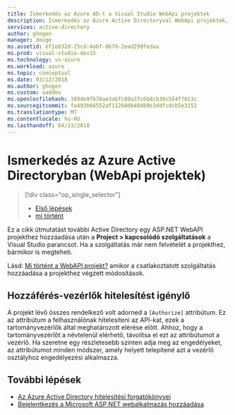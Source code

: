 ```yaml
---
title: Ismerkedés az Azure AD-t a Visual Studio WebApi projektek
description: Ismerkedés az Azure Active Directoryval WebApi projektek, miután csatlakozik, vagy hozzon létre egy Visual Studio használatával Azure AD kapcsolódó szolgáltatások
services: active-directory
author: ghogen
manager: douge
ms.assetid: bf1eb32d-25cd-4abf-8679-2ead299fedaa
ms.prod: visual-studio-dev15
ms.technology: vs-azure
ms.workload: azure
ms.topic: conceptual
ms.date: 03/12/2018
ms.author: ghogen
ms.custom: aaddev
ms.openlocfilehash: 109de9fb78ae3abfc09a37c6b8cb38c554f7613c
ms.sourcegitcommit: fa493b66552af11260db48d89e3ddfcdcb5e3152
ms.translationtype: MT
ms.contentlocale: hu-HU
ms.lasthandoff: 04/23/2018
---
```

# <a name="get-started-with-azure-active-directory-webapi-projects"></a>Ismerkedés az Azure Active Directoryban (WebApi projektek)

> [!div class="op_single_selector"]
> - [Első lépések](vs-active-directory-webapi-getting-started.md)
> - [mi történt](vs-active-directory-webapi-what-happened.md)

Ez a cikk útmutatást további Active Directory egy ASP.NET WebAPI projekthez hozzáadása után a **Project > kapcsolódó szolgáltatások** a Visual Studio parancsot. Ha a szolgáltatás már nem felvételét a projekthez, bármikor is megteheti.

Lásd: [Mi történt a WebAPI projekt?](vs-active-directory-webapi-what-happened.md) amikor a csatlakoztatott szolgáltatás hozzáadása a projekthez végzett módosítások.

## <a name="requiring-authentication-to-access-controllers"></a>Hozzáférés-vezérlők hitelesítést igénylő

A projekt lévő összes rendelkező volt adorned a `[Authorize]` attribútum. Ez az attribútum a felhasználónak hitelesíteni az API-kat, ezek a tartományvezérlők által meghatározott elérése előtt. Ahhoz, hogy a tartományvezérlőt a névtelenül elérhető, távolítsa el ezt az attribútumot a vezérlő. Ha szeretne egy részletesebb szinten adja meg az engedélyeket, az attribútumot minden módszer, amely helyett telepítené azt a vezérlő osztályhoz engedélyezési alkalmazza.

## <a name="next-steps"></a>További lépések

- [Az Azure Active Directory hitelesítési forgatókönyvei](active-directory-authentication-scenarios.md)
- [Bejelentkezés a Microsoft ASP.NET webalkalmazás hozzáadása](guidedsetups/active-directory-aspnetwebapp-v1.md)
